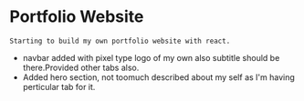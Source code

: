# Portfolio Website

    Starting to build my own portfolio website with react.

- navbar added with pixel type logo of my own also subtitle should be there.Provided other tabs also.
- Added hero section, not toomuch described about my self as I'm having perticular tab for it.

